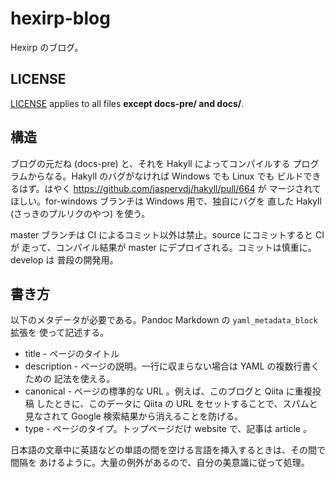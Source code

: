 # hexirp-blog

Hexirp のブログ。

## LICENSE

[LICENSE](LICENSE) applies to all files **except docs-pre/ and docs/**.

## 構造

ブログの元だね (docs-pre) と、それを Hakyll によってコンパイルする
プログラムからなる。Hakyll のバグがなければ Windows でも Linux でも
ビルドできるはず。はやく https://github.com/jaspervdj/hakyll/pull/664 が
マージされてほしい。for-windows ブランチは Windows 用で、独自にバグを
直した Hakyll (さっきのプルリクのやつ) を使う。

master ブランチは CI によるコミット以外は禁止。source にコミットすると CI が
走って、コンパイル結果が master にデプロイされる。コミットは慎重に。develop は
普段の開発用。

## 書き方

以下のメタデータが必要である。Pandoc Markdown の `yaml_metadata_block` 拡張を
使って記述する。

* title - ページのタイトル
* description - ページの説明。一行に収まらない場合は YAML の複数行書くための
  記法を使える。
* canonical - ページの標準的な URL 。例えば、このブログと Qiita に重複投稿
  したときに、このデータに Qiita の URL をセットすることで、スパムと見なされて
  Google 検索結果から消えることを防げる。
* type - ページのタイプ。トップページだけ website で、記事は article 。

日本語の文章中に英語などの単語の間を空ける言語を挿入するときは、その間で間隔を
あけるように。大量の例外があるので、自分の美意識に従って処理。
